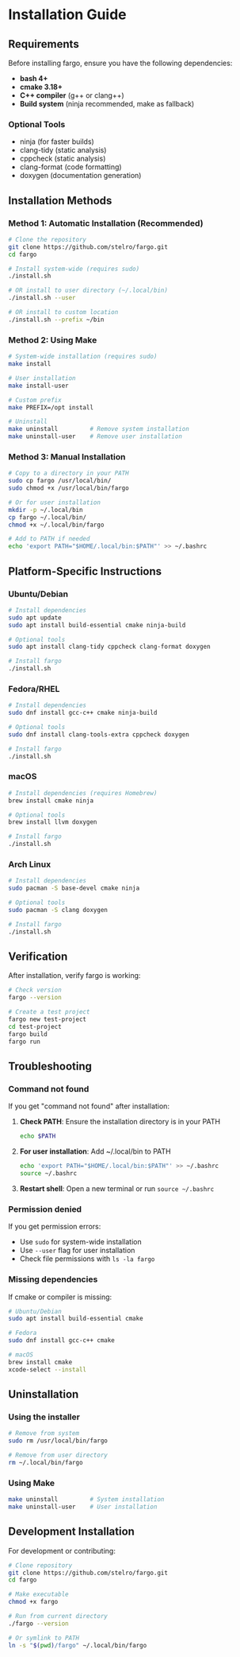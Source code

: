 # Installation Guide

## Requirements

Before installing fargo, ensure you have the following dependencies:

- **bash 4+**
- **cmake 3.18+**
- **C++ compiler** (g++ or clang++)
- **Build system** (ninja recommended, make as fallback)

### Optional Tools
- ninja (for faster builds)
- clang-tidy (static analysis)
- cppcheck (static analysis)  
- clang-format (code formatting)
- doxygen (documentation generation)

## Installation Methods

### Method 1: Automatic Installation (Recommended)

```bash
# Clone the repository
git clone https://github.com/stelro/fargo.git
cd fargo

# Install system-wide (requires sudo)
./install.sh

# OR install to user directory (~/.local/bin)
./install.sh --user

# OR install to custom location
./install.sh --prefix ~/bin
```

### Method 2: Using Make

```bash
# System-wide installation (requires sudo)
make install

# User installation
make install-user

# Custom prefix
make PREFIX=/opt install

# Uninstall
make uninstall         # Remove system installation
make uninstall-user    # Remove user installation
```

### Method 3: Manual Installation

```bash
# Copy to a directory in your PATH
sudo cp fargo /usr/local/bin/
sudo chmod +x /usr/local/bin/fargo

# Or for user installation
mkdir -p ~/.local/bin
cp fargo ~/.local/bin/
chmod +x ~/.local/bin/fargo

# Add to PATH if needed
echo 'export PATH="$HOME/.local/bin:$PATH"' >> ~/.bashrc
```

## Platform-Specific Instructions

### Ubuntu/Debian

```bash
# Install dependencies
sudo apt update
sudo apt install build-essential cmake ninja-build

# Optional tools
sudo apt install clang-tidy cppcheck clang-format doxygen

# Install fargo
./install.sh
```

### Fedora/RHEL

```bash
# Install dependencies
sudo dnf install gcc-c++ cmake ninja-build

# Optional tools  
sudo dnf install clang-tools-extra cppcheck doxygen

# Install fargo
./install.sh
```

### macOS

```bash
# Install dependencies (requires Homebrew)
brew install cmake ninja

# Optional tools
brew install llvm doxygen

# Install fargo
./install.sh
```

### Arch Linux

```bash
# Install dependencies
sudo pacman -S base-devel cmake ninja

# Optional tools
sudo pacman -S clang doxygen

# Install fargo
./install.sh
```

## Verification

After installation, verify fargo is working:

```bash
# Check version
fargo --version

# Create a test project
fargo new test-project
cd test-project
fargo build
fargo run
```

## Troubleshooting

### Command not found

If you get "command not found" after installation:

1. **Check PATH**: Ensure the installation directory is in your PATH
   ```bash
   echo $PATH
   ```

2. **For user installation**: Add ~/.local/bin to PATH
   ```bash
   echo 'export PATH="$HOME/.local/bin:$PATH"' >> ~/.bashrc
   source ~/.bashrc
   ```

3. **Restart shell**: Open a new terminal or run `source ~/.bashrc`

### Permission denied

If you get permission errors:

- Use `sudo` for system-wide installation
- Use `--user` flag for user installation
- Check file permissions with `ls -la fargo`

### Missing dependencies

If cmake or compiler is missing:

```bash
# Ubuntu/Debian
sudo apt install build-essential cmake

# Fedora
sudo dnf install gcc-c++ cmake

# macOS
brew install cmake
xcode-select --install
```

## Uninstallation

### Using the installer
```bash
# Remove from system
sudo rm /usr/local/bin/fargo

# Remove from user directory
rm ~/.local/bin/fargo
```

### Using Make
```bash
make uninstall         # System installation
make uninstall-user    # User installation
```

## Development Installation

For development or contributing:

```bash
# Clone repository
git clone https://github.com/stelro/fargo.git
cd fargo

# Make executable
chmod +x fargo

# Run from current directory
./fargo --version

# Or symlink to PATH
ln -s "$(pwd)/fargo" ~/.local/bin/fargo
```
